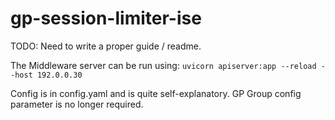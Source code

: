 # gp-session-limiter-ise

TODO: Need to write a proper guide / readme.

The Middleware server can be run using:
```uvicorn apiserver:app --reload --host 192.0.0.30```

Config is in config.yaml and is quite self-explanatory. GP Group config parameter is no longer required.
